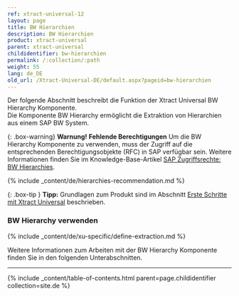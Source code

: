 ```yaml
---
ref: xtract-universal-12
layout: page
title: BW Hierarchien
description: BW Hierarchien
product: xtract-universal
parent: xtract-universal
childidentifier: bw-hierarchien
permalink: /:collection/:path
weight: 55
lang: de_DE
old_url: /Xtract-Universal-DE/default.aspx?pageid=bw-hierarchien
---
```

Der folgende Abschnitt beschreibt die Funktion der Xtract Universal BW Hierarchy Komponente.<br>
Die Komponente BW Hierarchy ermöglicht die Extraktion von Hierarchien aus einem SAP BW System.

{: .box-warning}
**Warnung!** **Fehlende Berechtigungen**
Um die BW Hierarchy Komponente zu verwenden, muss der Zugriff auf die entsprechenden Berechtigungsobjekte (RFC) in SAP verfügbar sein. 
Weitere Informationen finden Sie im Knowledge-Base-Artikel [SAP Zugriffsrechte: BW Hierarchies](https://kb.theobald-software.com/sap/authority-objects-sap-user-rights#bw-hierarchies).

{% include _content/de/hierarchies-recommendation.md %} 
 
{: .box-tip }
**Tipp:** Grundlagen zum Produkt sind im Abschnitt [Erste Schritte mit Xtract Universal](./erste-schritte) beschrieben.


### BW Hierarchy verwenden
{% include _content/de/xu-specific/define-extraction.md %}

Weitere Informationen zum Arbeiten mit der BW Hierarchy Komponente finden Sie in den folgenden Unterabschnitten.

---

{% include _content/table-of-contents.html parent=page.childidentifier collection=site.de %}
